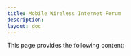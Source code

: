 ```yaml
---
title: Mobile Wireless Internet Forum
description:
layout: doc
---
```

This page provides the following content: